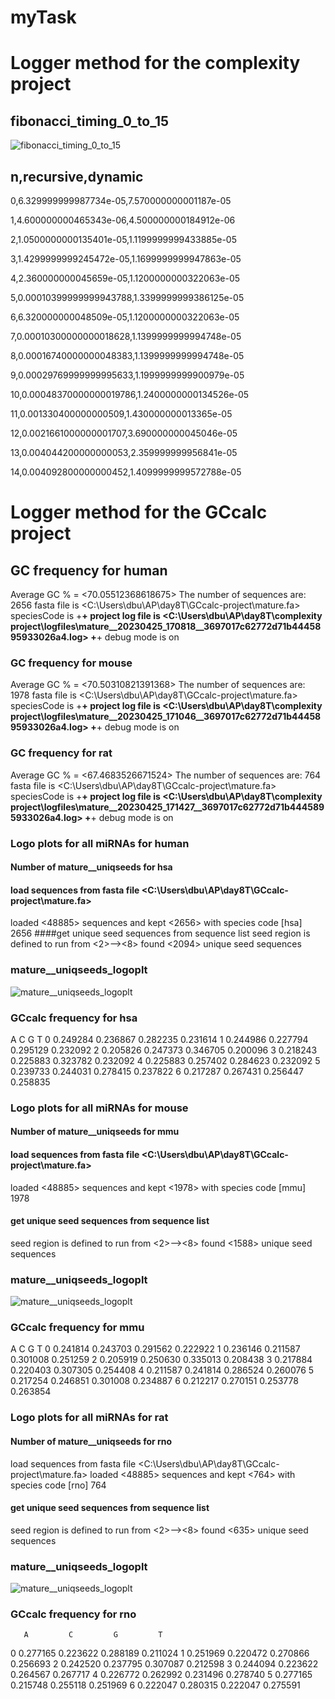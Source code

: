 # myTask
# Logger method for the complexity project
## fibonacci_timing_0_to_15

![fibonacci_timing_0_to_15](https://user-images.githubusercontent.com/130226521/234500669-0ae0621f-55a9-4ebb-8db7-e4943610107a.png)


## n,recursive,dynamic

0,6.329999999987734e-05,7.570000000001187e-05

1,4.600000000465343e-06,4.500000000184912e-06

2,1.0500000000135401e-05,1.1199999999433885e-05

3,1.4299999999245472e-05,1.1699999999947863e-05

4,2.360000000045659e-05,1.1200000000322063e-05

5,0.00010399999999943788,1.3399999999386125e-05

6,6.320000000048509e-05,1.1200000000322063e-05

7,0.00010300000000018628,1.1399999999994748e-05

8,0.00016740000000048383,1.1399999999994748e-05

9,0.00029769999999995633,1.1999999999900979e-05

10,0.00048370000000019786,1.2400000000134526e-05

11,0.001330400000000509,1.430000000013365e-05

12,0.0021661000000001707,3.690000000045046e-05

13,0.004044200000000053,2.359999999956841e-05

14,0.004092800000000452,1.4099999999572788e-05

# Logger method for the GCcalc project

## GC frequency for human
Average GC % = <70.05512368618675>
The number of sequences are:  2656
fasta file is <C:\Users\dbu\AP\day8T\GCcalc-project\mature.fa>
speciesCode is <hsa>
+******************************************************************************+
project log file is <C:\Users\dbu\AP\day8T\complexity project\logfiles\mature__20230425_170818__3697017c62772d71b4445895933026a4.log>
+******************************************************************************+
debug mode is on

### GC frequency for mouse
Average GC % = <70.50310821391368>
The number of sequences are:  1978
fasta file is <C:\Users\dbu\AP\day8T\GCcalc-project\mature.fa>
speciesCode is <mmu>
+******************************************************************************+
project log file is <C:\Users\dbu\AP\day8T\complexity project\logfiles\mature__20230425_171046__3697017c62772d71b4445895933026a4.log>
+******************************************************************************+
debug mode is on

### GC frequency for rat
Average GC % = <67.4683526671524>
The number of sequences are:  764
fasta file is <C:\Users\dbu\AP\day8T\GCcalc-project\mature.fa>
speciesCode is <rno>
+******************************************************************************+
project log file is <C:\Users\dbu\AP\day8T\complexity project\logfiles\mature__20230425_171427__3697017c62772d71b4445895933026a4.log>
+******************************************************************************+
debug mode is on

### Logo plots for all miRNAs for human
#### Number of mature__uniqseeds for hsa
#### load sequences from fasta file <C:\Users\dbu\AP\day8T\GCcalc-project\mature.fa>
loaded <48885> sequences and kept <2656> with species code [hsa]
2656
####get unique seed sequences from sequence list
seed region is defined to run from <2>--><8>
found <2094> unique seed sequences
### mature__uniqseeds_logoplt
![mature__uniqseeds_logoplt](https://user-images.githubusercontent.com/130226521/234336299-84d090e8-7bdf-4dec-8ee6-c7add911f36d.png)

### GCcalc frequency for hsa
A         C         G         T
0  0.249284  0.236867  0.282235  0.231614
1  0.244986  0.227794  0.295129  0.232092
2  0.205826  0.247373  0.346705  0.200096
3  0.218243  0.225883  0.323782  0.232092
4  0.225883  0.257402  0.284623  0.232092
5  0.239733  0.244031  0.278415  0.237822
6  0.217287  0.267431  0.256447  0.258835
### Logo plots for all miRNAs for mouse
#### Number of mature__uniqseeds for mmu
#### load sequences from fasta file <C:\Users\dbu\AP\day8T\GCcalc-project\mature.fa> 
loaded <48885> sequences and kept <1978> with species code [mmu] 
1978
#### get unique seed sequences from sequence list 
seed region is defined to run from <2>--><8>
found <1588> unique seed sequences
### mature__uniqseeds_logoplt
![mature__uniqseeds_logoplt](https://user-images.githubusercontent.com/130226521/234571089-7b16eb8e-6278-4626-85cc-d19224f69249.png)

  ### GCcalc frequency for mmu
  A         C         G         T
0  0.241814  0.243703  0.291562  0.222922
1  0.236146  0.211587  0.301008  0.251259
2  0.205919  0.250630  0.335013  0.208438
3  0.217884  0.220403  0.307305  0.254408
4  0.211587  0.241814  0.286524  0.260076
5  0.217254  0.246851  0.301008  0.234887
6  0.212217  0.270151  0.253778  0.263854
### Logo plots for all miRNAs for rat
#### Number of mature__uniqseeds for rno
load sequences from fasta file <C:\Users\dbu\AP\day8T\GCcalc-project\mature.fa>
loaded <48885> sequences and kept <764> with species code [rno]
764
#### get unique seed sequences from sequence list
seed region is defined to run from <2>--><8>
found <635> unique seed sequences
### mature__uniqseeds_logoplt
![mature__uniqseeds_logoplt](https://user-images.githubusercontent.com/130226521/234520356-21229cf1-69c9-44d1-ba6e-7f840a646ee8.png)
  
  ### GCcalc frequency for rno     
       A         C         G         T
0  0.277165  0.223622  0.288189  0.211024
1  0.251969  0.220472  0.270866  0.256693
2  0.242520  0.237795  0.307087  0.212598
3  0.244094  0.223622  0.264567  0.267717
4  0.226772  0.262992  0.231496  0.278740
5  0.277165  0.215748  0.255118  0.251969
6  0.222047  0.280315  0.222047  0.275591
